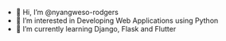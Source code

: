 - 👋 Hi, I’m @nyangweso-rodgers
- 👀 I’m interested in Developing Web Applications using Python
- 🌱 I’m currently learning Django, Flask and Flutter


<!---
nyangweso-rodgers/nyangweso-rodgers is a ✨ special ✨ repository because its `README.md` (this file) appears on your GitHub profile.
You can click the Preview link to take a look at your changes.
--->
